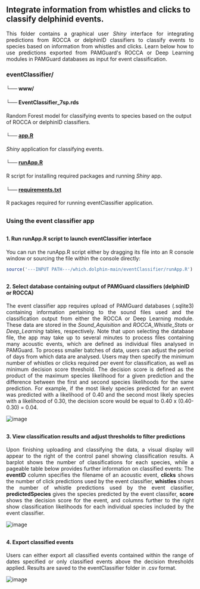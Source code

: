 ## Integrate information from whistles and clicks to classify delphinid events.
<p align="justify">
This folder contains a graphical user <em>Shiny</em> interface for integrating predictions from ROCCA or delphinID classifiers to classify events to species based on information from  whistles and clicks. Learn below how to use predictions exported from PAMGuard's ROCCA or Deep Learning modules in PAMGuard databases as input for event classification. 
</p>

### eventClassifier/

#### └── www/

#### └── EventClassifier_7sp.rds
Random Forest model for classifying events to species based on the output of ROCCA or delphinID classifiers.

#### └── [app.R](https://github.com/tristankleyn/which.dolphin/blob/main/eventClassifier/app.R)
_Shiny_ application for classifying events. 

#### └── [runApp.R](https://github.com/tristankleyn/which.dolphin/blob/main/eventClassifier/runApp.R)
R script for installing required packages and running _Shiny_ app.

#### └── [requirements.txt](https://github.com/tristankleyn/which.dolphin/blob/main/eventClassifier/requirements.txt)
R packages required for running eventClassifier application.

##
### Using the event classifier app
##
#### 1. Run runApp.R script to launch eventClassifier interface
<p align="justify">
You can run the runApp.R script either by dragging its file into an R console window or sourcing the file within the console directly:
</p>

```R
source('---INPUT PATH---/which.dolphin-main/eventClassifier/runApp.R')
```
##
#### 2. Select database containing output of PAMGuard classifiers (delphinID or ROCCA)
<p align="justify">
The event classifier app requires upload of PAMGuard databases (.sqlite3) containing information pertaining to the sound files used and the classification output from either the ROCCA or Deep Learning module. These data are stored in the <em>Sound_Aquisition</em> and <em>ROCCA_Whistle_Stats</em> or <em>Deep_Learning</em> tables, respectively. Note that upon selecting the database file, the app may take up to several minutes to process files containing many acoustic events, which are defined as individual files analysed in PAMGuard. To process smaller batches of data, users can adjust the period of days from which data are analysed. Users may then specify the minimum number of whistles or clicks required per event for classification, as well as minimum decision score threshold. The decision score is defined as the product of the maximum species likelihood for a given prediction and the difference between the first and second species likelihoods for the same prediction. For example, if the most likely species predicted for an event was predicted with a likelihood of 0.40 and the second most likely species with a likelihood of 0.30, the decision score would be equal to 0.40 x (0.40-0.30) = 0.04. 
</p>

![image](https://github.com/user-attachments/assets/d4584e59-3dde-4022-8159-5486d322a0d4)


##
#### 3. View classification results and adjust thresholds to filter predictions
<p align="justify">
Upon finishing uploading and classifying the data, a visual display will appear to the right of the control panel showing classification results. A barplot shows the number of classifications for each species, while a pageable table below provides further information on classified events: The <strong>eventID</strong> column specifies the filename of an acoustic event, <strong>clicks</strong> shows the number of click predictions used by the event classifier, <strong>whistles</strong> shows the number of whistle predictions used by the event classifier, <strong>predictedSpecies</strong> gives the species predicted by the event classifer, <strong>score</strong> shows the decision score for the event, and columns further to the right show classification likelihoods for each individual species included by the event classifier.
</p>

![image](https://github.com/user-attachments/assets/aa368f76-fb9d-4f2b-9640-8b1f42eb5dea)



##
#### 4. Export classified events
<p align="justify">
Users can either export all classified events contained within the range of dates specified or only classified events above the decision thresholds applied. Results are saved to the eventClassifier folder in .csv format.
</p>

![image](https://github.com/user-attachments/assets/53a70ce9-475a-42a9-9975-cd09352dda7e)

